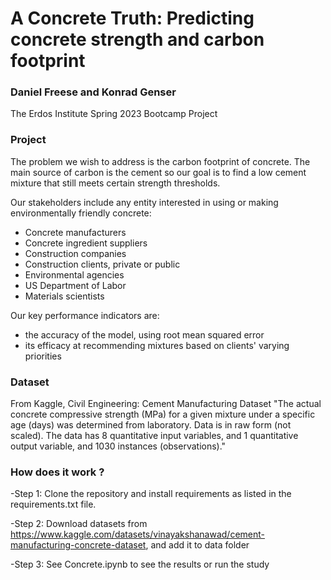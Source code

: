# A Concrete Truth: Predicting concrete strength and carbon footprint
### Daniel Freese and Konrad Genser

The Erdos Institute Spring 2023 Bootcamp Project

### Project

The problem we wish to address is the carbon footprint of concrete. The main source of carbon is the cement so our goal is to find a low cement mixture that still meets certain strength thresholds.

Our stakeholders include any entity interested in using or making environmentally friendly concrete:
- Concrete manufacturers
- Concrete ingredient suppliers
- Construction companies
- Construction clients, private or public
- Environmental agencies
- US Department of Labor
- Materials scientists


Our key performance indicators are:
- the accuracy of the model, using root mean squared error
- its efficacy at recommending mixtures based on clients' varying priorities

### Dataset
From Kaggle, Civil Engineering: Cement Manufacturing Dataset
"The actual concrete compressive strength (MPa) for a given mixture under a specific age (days) was determined from laboratory. Data is in raw form (not scaled). The data has 8 quantitative input variables, and 1 quantitative output variable, and 1030 instances (observations)."



### How does it work ?
-Step 1: Clone the repository and install requirements as listed in the requirements.txt file.

-Step 2: Download datasets from https://www.kaggle.com/datasets/vinayakshanawad/cement-manufacturing-concrete-dataset, and add it to data folder

-Step 3: See Concrete.ipynb to see the results or run the study
